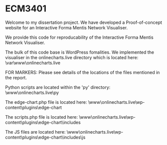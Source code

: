 # ECM3401
Welcome to my dissertation project. We have developed a Proof-of-concept website for an Interactive Forma Mentis Network Visualiser.

We provide this code for reproducability of the Interactive Forma Mentis Network Visualiser.

The bulk of this code base is WordPress fomalities. We implemented the visualiser in the onlinecharts.live directory which is located here: \var\www\onlinecharts.live

FOR MARKERS: Please see details of the locations of the files mentioned in the report.

Python scripts are located within the 'py' directory: \www\onlinecharts.live\py

The edge-chart.php file is located here: \www\onlinecharts.live\wp-content\plugins\edge-chart

The scripts.php file is located here: \www\onlinecharts.live\wp-content\plugins\edge-chart\includes

The JS files are located here: \www\onlinecharts.live\wp-content\plugins\edge-chart\includes\js
